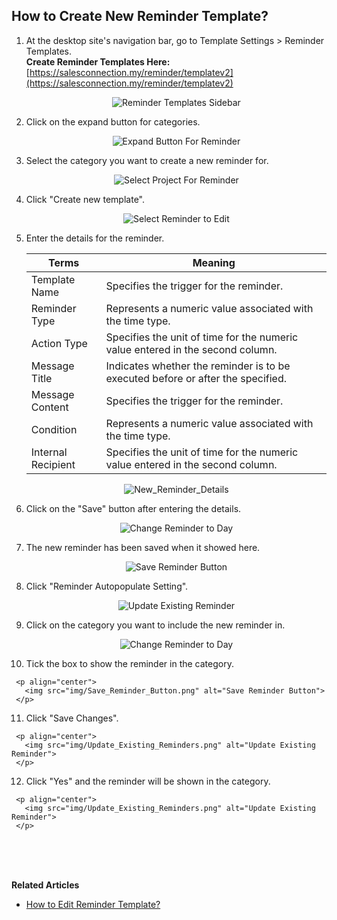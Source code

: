 ## How to Create New Reminder Template?
    
  1. At the desktop site's navigation bar, go to Template Settings > Reminder Templates.<br>
     **Create Reminder Templates Here:** [https://salesconnection.my/reminder/templatev2](https://salesconnection.my/reminder/templatev2)<br>

     <p align="center">
       <img src="img/Reminder_Templates_Sidebar.png" alt="Reminder Templates Sidebar">
     </p>

  2. Click on the expand button for categories.<br>

     <p align="center">
       <img src="img/Expand_Button_For_Reminder.png" alt="Expand Button For Reminder">
     </p>

  3. Select the category you want to create a new reminder for.<br>

     <p align="center">
       <img src="img/Select_Project_For_Reminder.png" alt="Select Project For Reminder">
     </p>

  4. Click "Create new template".<br>

     <p align="center">
       <img src="img/Select_Reminder_To_Edit.png" alt="Select Reminder to Edit">
     </p>

  5. Enter the details for the reminder.<br>

     | Terms | Meaning |
     |-------|---------|
     | Template Name | Specifies the trigger for the reminder. |
     | Reminder Type | Represents a numeric value associated with the time type. |
     | Action Type | Specifies the unit of time for the numeric value entered in the second column. |
     | Message Title | Indicates whether the reminder is to be executed before or after the specified. |
     | Message Content | Specifies the trigger for the reminder. |
     | Condition | Represents a numeric value associated with the time type. |
     | Internal Recipient | Specifies the unit of time for the numeric value entered in the second column. |

     <p align="center">
       <img src="img/New_Reminder_Details.png" alt="New_Reminder_Details">
     </p>

  6. Click on the "Save" button after entering the details.<br>

     <p align="center">
       <img src="img/Change_Reminder_To_Day.png" alt="Change Reminder to Day">
     </p>

  7. The new reminder has been saved when it showed here.<br>

     <p align="center">
       <img src="img/Save_Reminder_Button.png" alt="Save Reminder Button">
     </p>

  8. Click "Reminder Autopopulate Setting".<br>

     <p align="center">
       <img src="img/Update_Existing_Reminders.png" alt="Update Existing Reminder">
     </p>

  9. Click on the category you want to include the new reminder in.<br>

     <p align="center">
       <img src="img/Change_Reminder_To_Day.png" alt="Change Reminder to Day">
     </p>

  10. Tick the box to show the reminder in the category.<br>

     <p align="center">
       <img src="img/Save_Reminder_Button.png" alt="Save Reminder Button">
     </p>

  11. Click "Save Changes".<br>

     <p align="center">
       <img src="img/Update_Existing_Reminders.png" alt="Update Existing Reminder">
     </p>

  12. Click "Yes" and the reminder will be shown in the category.<br>

     <p align="center">
       <img src="img/Update_Existing_Reminders.png" alt="Update Existing Reminder">
     </p>
<br><br><br>

**Related Articles**
- [How to Edit Reminder Template?](Edit_Reminder_Template.md)
